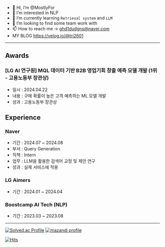 - 👋 Hi, I’m @MostlyFor
- 👀 I’m interested in NLP
- 🌱 I’m currently learning `Retrieval system` and `LLM`
- 💞️ I’m looking to find some team work with
- 📫 How to reach me -> ghd1dudgns@naver.com
- MY BLOG
https://velog.io/@tri2601

<!---
MostlyFor/MostlyFor is a ✨ special ✨ repository because its `README.md` (this file) appears on your GitHub profile.
You can click the Preview link to take a look at your changes.
--->
---


## Awards
### [LG AI 연구원] MQL 데이터 기반 B2B 영업기회 창출 예측 모델 개발 (1위 - 고용노동부 장관상)
- 일시 : 2024.04.22
- 내용 : 구매 확률이 높은 고객 예측하는 ML 모델 개발
- 성과 : 고용노동부 장관상

## Experience
### Naver
- 기간 : 2024.07 ~ 2024.08
- 부서 : Query Generation
- 직책 : Intern
- 업무 : LLM을 활용한 검색어 교정 및 제안 연구
- 성과 : 실제 서비스에 적용

### LG Aimers
- 기간 : 2024.01 ~ 2024.04


### Boostcamp AI Tech (NLP)
- 기간 : 2023.03 ~ 2023.08



---

[![Solved.ac Profile](http://mazassumnida.wtf/api/v2/generate_badge?boj=tri2601)](https://solved.ac/tri2601/) [![mazandi profile](http://mazandi.herokuapp.com/api?handle=tri2601&theme=dark)](https://solved.ac/tri2601)





[![Hits](https://hits.seeyoufarm.com/api/count/incr/badge.svg?url=https%3A%2F%2Fgithub.com%2FMostlyFor&count_bg=%2379C83D&title_bg=%23555555&icon=&icon_color=%23E7E7E7&title=hits&edge_flat=false)](https://hits.seeyoufarm.com)
